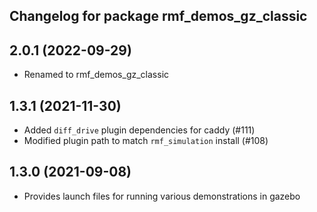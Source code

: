 ## Changelog for package rmf_demos_gz_classic

2.0.1 (2022-09-29)
------------------
* Renamed to rmf_demos_gz_classic

1.3.1 (2021-11-30)
------------------
* Added `diff_drive` plugin dependencies for caddy (#111)
* Modified plugin path to match `rmf_simulation` install (#108)

1.3.0 (2021-09-08)
------------------
* Provides launch files for running various demonstrations in gazebo
